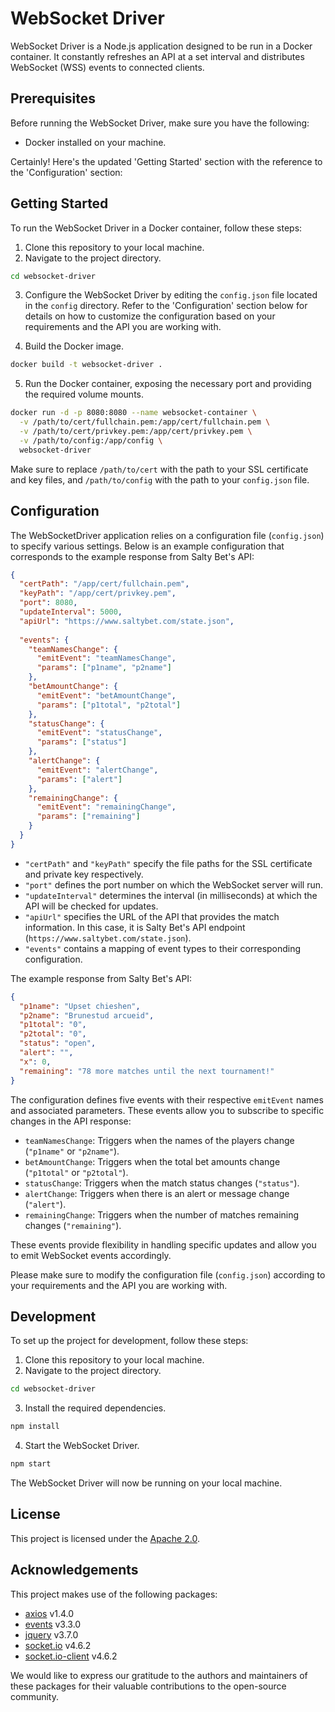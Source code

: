 # WebSocket Driver

WebSocket Driver is a Node.js application designed to be run in a Docker container. It constantly refreshes an API at a set interval and distributes WebSocket (WSS) events to connected clients.

## Prerequisites

Before running the WebSocket Driver, make sure you have the following:

- Docker installed on your machine.

Certainly! Here's the updated 'Getting Started' section with the reference to the 'Configuration' section:

## Getting Started

To run the WebSocket Driver in a Docker container, follow these steps:

1. Clone this repository to your local machine.
2. Navigate to the project directory.

```bash
cd websocket-driver
```

3. Configure the WebSocket Driver by editing the `config.json` file located in the `config` directory. Refer to the 'Configuration' section below for details on how to customize the configuration based on your requirements and the API you are working with.

4. Build the Docker image.

```bash
docker build -t websocket-driver .
```

5. Run the Docker container, exposing the necessary port and providing the required volume mounts.

```bash
docker run -d -p 8080:8080 --name websocket-container \
  -v /path/to/cert/fullchain.pem:/app/cert/fullchain.pem \
  -v /path/to/cert/privkey.pem:/app/cert/privkey.pem \
  -v /path/to/config:/app/config \
  websocket-driver
```

Make sure to replace `/path/to/cert` with the path to your SSL certificate and key files, and `/path/to/config` with the path to your `config.json` file.


## Configuration

The WebSocketDriver application relies on a configuration file (`config.json`) to specify various settings. Below is an example configuration that corresponds to the example response from Salty Bet's API:

```json
{
  "certPath": "/app/cert/fullchain.pem",
  "keyPath": "/app/cert/privkey.pem",
  "port": 8080,
  "updateInterval": 5000,
  "apiUrl": "https://www.saltybet.com/state.json",
  
  "events": {
    "teamNamesChange": {
      "emitEvent": "teamNamesChange",
      "params": ["p1name", "p2name"] 
    },
    "betAmountChange": {
      "emitEvent": "betAmountChange",
      "params": ["p1total", "p2total"]
    },
    "statusChange": {
      "emitEvent": "statusChange",
      "params": ["status"]
    },
    "alertChange": {
      "emitEvent": "alertChange",
      "params": ["alert"]
    },
    "remainingChange": {
      "emitEvent": "remainingChange",
      "params": ["remaining"]
    }
  }
}
```

- `"certPath"` and `"keyPath"` specify the file paths for the SSL certificate and private key respectively.
- `"port"` defines the port number on which the WebSocket server will run.
- `"updateInterval"` determines the interval (in milliseconds) at which the API will be checked for updates.
- `"apiUrl"` specifies the URL of the API that provides the match information. In this case, it is Salty Bet's API endpoint (`https://www.saltybet.com/state.json`).
- `"events"` contains a mapping of event types to their corresponding configuration.

The example response from Salty Bet's API:

```json
{
  "p1name": "Upset chieshen",
  "p2name": "Brunestud arcueid",
  "p1total": "0",
  "p2total": "0",
  "status": "open",
  "alert": "",
  "x": 0,
  "remaining": "78 more matches until the next tournament!"
}
```

The configuration defines five events with their respective `emitEvent` names and associated parameters. These events allow you to subscribe to specific changes in the API response:

- `teamNamesChange`: Triggers when the names of the players change (`"p1name"` or `"p2name"`).
- `betAmountChange`: Triggers when the total bet amounts change (`"p1total"` or `"p2total"`).
- `statusChange`: Triggers when the match status changes (`"status"`).
- `alertChange`: Triggers when there is an alert or message change (`"alert"`).
- `remainingChange`: Triggers when the number of matches remaining changes (`"remaining"`).

These events provide flexibility in handling specific updates and allow you to emit WebSocket events accordingly.

Please make sure to modify the configuration file (`config.json`) according to your requirements and the API you are working with.

## Development

To set up the project for development, follow these steps:

1. Clone this repository to your local machine.
2. Navigate to the project directory.

```bash
cd websocket-driver
```

3. Install the required dependencies.

```bash
npm install
```

4. Start the WebSocket Driver.

```bash
npm start
```

The WebSocket Driver will now be running on your local machine.

## License

This project is licensed under the [Apache 2.0](LICENSE).

## Acknowledgements

This project makes use of the following packages:

- [axios](https://www.npmjs.com/package/axios) v1.4.0
- [events](https://www.npmjs.com/package/events) v3.3.0
- [jquery](https://www.npmjs.com/package/jquery) v3.7.0
- [socket.io](https://www.npmjs.com/package/socket.io) v4.6.2
- [socket.io-client](https://www.npmjs.com/package/socket.io-client) v4.6.2

We would like to express our gratitude to the authors and maintainers of these packages for their valuable contributions to the open-source community.